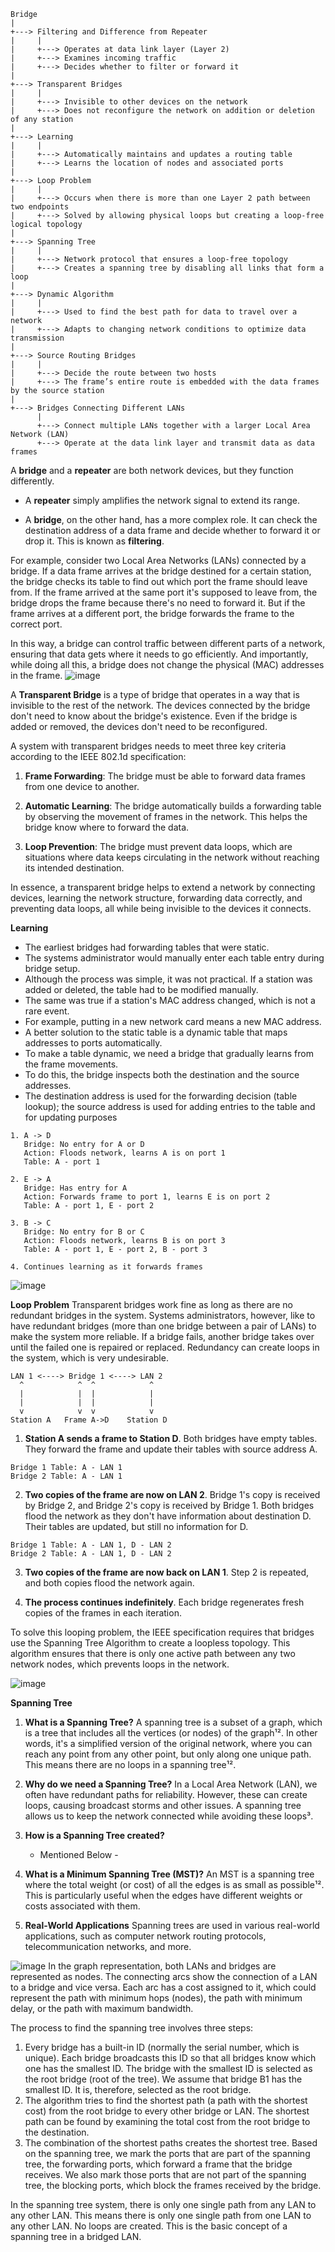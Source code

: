 ```
Bridge
|
+---> Filtering and Difference from Repeater
|     |
|     +---> Operates at data link layer (Layer 2)
|     +---> Examines incoming traffic
|     +---> Decides whether to filter or forward it
|
+---> Transparent Bridges
|     |
|     +---> Invisible to other devices on the network
|     +---> Does not reconfigure the network on addition or deletion of any station
|
+---> Learning
|     |
|     +---> Automatically maintains and updates a routing table
|     +---> Learns the location of nodes and associated ports
|
+---> Loop Problem
|     |
|     +---> Occurs when there is more than one Layer 2 path between two endpoints
|     +---> Solved by allowing physical loops but creating a loop-free logical topology
|
+---> Spanning Tree
|     |
|     +---> Network protocol that ensures a loop-free topology
|     +---> Creates a spanning tree by disabling all links that form a loop
|
+---> Dynamic Algorithm
|     |
|     +---> Used to find the best path for data to travel over a network
|     +---> Adapts to changing network conditions to optimize data transmission
|
+---> Source Routing Bridges
|     |
|     +---> Decide the route between two hosts
|     +---> The frame’s entire route is embedded with the data frames by the source station
|
+---> Bridges Connecting Different LANs
      |
      +---> Connect multiple LANs together with a larger Local Area Network (LAN)
      +---> Operate at the data link layer and transmit data as data frames
```
A **bridge** and a **repeater** are both network devices, but they function differently. 

- A **repeater** simply amplifies the network signal to extend its range.

- A **bridge**, on the other hand, has a more complex role. It can check the destination address of a data frame and decide whether to forward it or drop it. This is known as **filtering**. 

For example, consider two Local Area Networks (LANs) connected by a bridge. If a data frame arrives at the bridge destined for a certain station, the bridge checks its table to find out which port the frame should leave from. If the frame arrived at the same port it's supposed to leave from, the bridge drops the frame because there's no need to forward it. But if the frame arrives at a different port, the bridge forwards the frame to the correct port. 

In this way, a bridge can control traffic between different parts of a network, ensuring that data gets where it needs to go efficiently. And importantly, while doing all this, a bridge does not change the physical (MAC) addresses in the frame.
![image](https://github.com/djmahe4/ktu-mindmaps/assets/137691824/b3db63b6-edd0-4326-b079-8488575b32cb)

A **Transparent Bridge** is a type of bridge that operates in a way that is invisible to the rest of the network. The devices connected by the bridge don't need to know about the bridge's existence. Even if the bridge is added or removed, the devices don't need to be reconfigured.

A system with transparent bridges needs to meet three key criteria according to the IEEE 802.1d specification:

1. **Frame Forwarding**: The bridge must be able to forward data frames from one device to another.

2. **Automatic Learning**: The bridge automatically builds a forwarding table by observing the movement of frames in the network. This helps the bridge know where to forward the data.

3. **Loop Prevention**: The bridge must prevent data loops, which are situations where data keeps circulating in the network without reaching its intended destination.

In essence, a transparent bridge helps to extend a network by connecting devices, learning the network structure, forwarding data correctly, and preventing data loops, all while being invisible to the devices it connects.

**Learning**
* The earliest bridges had forwarding tables that were static. 
* The systems administrator would manually enter each table entry during bridge setup. 
* Although the process was simple, it was not practical. If a station was added or deleted, the table had to
be modified manually. 
* The same was true if a station's MAC address changed, which is not a rare event. 
* For example, putting in a new network card means a new MAC address.
* A better solution to the static table is a dynamic table that maps addresses to ports automatically.
* To make a table dynamic, we need a bridge that gradually learns from the frame movements. 
* To do this, the bridge inspects both the destination and the source addresses. 
* The destination address is used for the forwarding decision (table lookup); the source address is used for adding entries to the table and for updating purposes
```
1. A -> D
   Bridge: No entry for A or D
   Action: Floods network, learns A is on port 1
   Table: A - port 1

2. E -> A
   Bridge: Has entry for A
   Action: Forwards frame to port 1, learns E is on port 2
   Table: A - port 1, E - port 2

3. B -> C
   Bridge: No entry for B or C
   Action: Floods network, learns B is on port 3
   Table: A - port 1, E - port 2, B - port 3

4. Continues learning as it forwards frames
```
![image](https://github.com/djmahe4/ktu-mindmaps/assets/137691824/203b15fd-59d5-43b7-acf5-b5c98ec20367)

**Loop Problem** 
Transparent bridges work fine as long as there are no redundant
bridges in the system. Systems administrators, however, like to have redundant bridges
(more than one bridge between a pair of LANs) to make the system more reliable. If a
bridge fails, another bridge takes over until the failed one is repaired or replaced.
Redundancy can create loops in the system, which is very undesirable.
```
LAN 1 <----> Bridge 1 <----> LAN 2
  ^            ^  ^            ^
  |            |  |            |
  |            |  |            |
  v            v  v            v
Station A   Frame A->D    Station D
```

1. **Station A sends a frame to Station D**. Both bridges have empty tables. They forward the frame and update their tables with source address A.

```
Bridge 1 Table: A - LAN 1
Bridge 2 Table: A - LAN 1
```

2. **Two copies of the frame are now on LAN 2**. Bridge 1's copy is received by Bridge 2, and Bridge 2's copy is received by Bridge 1. Both bridges flood the network as they don't have information about destination D. Their tables are updated, but still no information for D.

```
Bridge 1 Table: A - LAN 1, D - LAN 2
Bridge 2 Table: A - LAN 1, D - LAN 2
```

3. **Two copies of the frame are now back on LAN 1**. Step 2 is repeated, and both copies flood the network again.

4. **The process continues indefinitely**. Each bridge regenerates fresh copies of the frames in each iteration.

To solve this looping problem, the IEEE specification requires that bridges use the Spanning Tree Algorithm to create a loopless topology. This algorithm ensures that there is only one active path between any two network nodes, which prevents loops in the network.

![image](https://github.com/djmahe4/ktu-mindmaps/assets/137691824/ec873f8d-849e-49bc-b3cf-5b7da9b2f4d2)

**Spanning Tree** 
1. **What is a Spanning Tree?**
   A spanning tree is a subset of a graph, which is a tree that includes all the vertices (or nodes) of the graph¹². In other words, it's a simplified version of the original network, where you can reach any point from any other point, but only along one unique path. This means there are no loops in a spanning tree¹².

2. **Why do we need a Spanning Tree?**
   In a Local Area Network (LAN), we often have redundant paths for reliability. However, these can create loops, causing broadcast storms and other issues. A spanning tree allows us to keep the network connected while avoiding these loops³.

3. **How is a Spanning Tree created?**
   - Mentioned Below -

4. **What is a Minimum Spanning Tree (MST)?**
   An MST is a spanning tree where the total weight (or cost) of all the edges is as small as possible¹². This is particularly useful when the edges have different weights or costs associated with them.

5. **Real-World Applications**
   Spanning trees are used in various real-world applications, such as computer network routing protocols, telecommunication networks, and more.

![image](https://github.com/djmahe4/ktu-mindmaps/assets/137691824/1e1a9954-45f5-4b2a-b26b-2dfac3043abd)
In the graph representation, both LANs and bridges are represented as nodes. The connecting arcs show the connection of a LAN to a bridge and vice versa. Each arc has a cost assigned to it, which could represent the path with minimum hops (nodes), the path with minimum delay, or the path with maximum bandwidth.

The process to find the spanning tree involves three steps:
1. Every bridge has a built-in ID (normally the serial number, which is unique). Each bridge broadcasts this ID so that all bridges know which one has the smallest ID. The bridge with the smallest ID is selected as the root bridge (root of the tree). We assume that bridge B1 has the smallest ID. It is, therefore, selected as the root bridge.
2. The algorithm tries to find the shortest path (a path with the shortest cost) from the root bridge to every other bridge or LAN. The shortest path can be found by examining the total cost from the root bridge to the destination.
3. The combination of the shortest paths creates the shortest tree. Based on the spanning tree, we mark the ports that are part of the spanning tree, the forwarding ports, which forward a frame that the bridge receives. We also mark those ports that are not part of the spanning tree, the blocking ports, which block the frames received by the bridge.

In the spanning tree system, there is only one single path from any LAN to any other LAN. This means there is only one single path from one LAN to any other LAN. No loops are created. This is the basic concept of a spanning tree in a bridged LAN.

